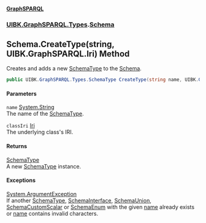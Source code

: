 #### [GraphSPARQL](./index.md 'index')
### [UIBK.GraphSPARQL.Types](./UIBK-GraphSPARQL-Types.md 'UIBK.GraphSPARQL.Types').[Schema](./UIBK-GraphSPARQL-Types-Schema.md 'UIBK.GraphSPARQL.Types.Schema')
## Schema.CreateType(string, UIBK.GraphSPARQL.Iri) Method
Creates and adds a new [SchemaType](./UIBK-GraphSPARQL-Types-SchemaType.md 'UIBK.GraphSPARQL.Types.SchemaType') to the [Schema](./UIBK-GraphSPARQL-Types-Schema.md 'UIBK.GraphSPARQL.Types.Schema').  
```csharp
public UIBK.GraphSPARQL.Types.SchemaType CreateType(string name, UIBK.GraphSPARQL.Iri classIri);
```
#### Parameters
<a name='UIBK-GraphSPARQL-Types-Schema-CreateType(string_UIBK-GraphSPARQL-Iri)-name'></a>
`name` [System.String](https://docs.microsoft.com/en-us/dotnet/api/System.String 'System.String')  
The name of the [SchemaType](./UIBK-GraphSPARQL-Types-SchemaType.md 'UIBK.GraphSPARQL.Types.SchemaType').  
  
<a name='UIBK-GraphSPARQL-Types-Schema-CreateType(string_UIBK-GraphSPARQL-Iri)-classIri'></a>
`classIri` [Iri](./UIBK-GraphSPARQL-Iri.md 'UIBK.GraphSPARQL.Iri')  
The underlying class's IRI.  
  
#### Returns
[SchemaType](./UIBK-GraphSPARQL-Types-SchemaType.md 'UIBK.GraphSPARQL.Types.SchemaType')  
A new [SchemaType](./UIBK-GraphSPARQL-Types-SchemaType.md 'UIBK.GraphSPARQL.Types.SchemaType') instance.  
#### Exceptions
[System.ArgumentException](https://docs.microsoft.com/en-us/dotnet/api/System.ArgumentException 'System.ArgumentException')  
If another [SchemaType](./UIBK-GraphSPARQL-Types-SchemaType.md 'UIBK.GraphSPARQL.Types.SchemaType'), [SchemaInterface](./UIBK-GraphSPARQL-Types-SchemaInterface.md 'UIBK.GraphSPARQL.Types.SchemaInterface'), [SchemaUnion](./UIBK-GraphSPARQL-Types-SchemaUnion.md 'UIBK.GraphSPARQL.Types.SchemaUnion'), [SchemaCustomScalar](./UIBK-GraphSPARQL-Types-SchemaCustomScalar.md 'UIBK.GraphSPARQL.Types.SchemaCustomScalar') or [SchemaEnum](./UIBK-GraphSPARQL-Types-SchemaEnum.md 'UIBK.GraphSPARQL.Types.SchemaEnum') with the given [name](#UIBK-GraphSPARQL-Types-Schema-CreateType(string_UIBK-GraphSPARQL-Iri)-name 'UIBK.GraphSPARQL.Types.Schema.CreateType(string, UIBK.GraphSPARQL.Iri).name') already exists or [name](#UIBK-GraphSPARQL-Types-Schema-CreateType(string_UIBK-GraphSPARQL-Iri)-name 'UIBK.GraphSPARQL.Types.Schema.CreateType(string, UIBK.GraphSPARQL.Iri).name') contains invalid characters.  
